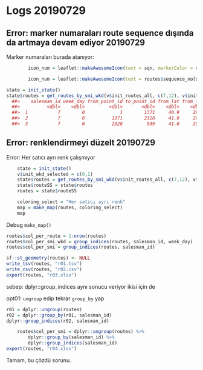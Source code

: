 
# Logs 20190729 

## Error: marker numaraları route sequence dışında da artmaya devam ediyor 20190729 

Marker numaraları burada atanıyor:

``` r
		icon_num = leaflet::makeAwesomeIcon(text = sqn, markerColor = routes$color[sqn])
``` 

``` r
		icon_num = leaflet::makeAwesomeIcon(text = routes$sequence_no[sqn], markerColor = routes$color[sqn])
``` 

``` r
state = init_state()
state$routes = get_routes_by_smi_wkd(v$init_routes_all, c(7,12), v$init_wkd_selected)
  ##>    salesman_id week_day from_point_id to_point_id from_lat from_lng to_lat to_lng sequence_no customer_name                  geometry prev_sequence_no
  ##>          <dbl>    <dbl>         <dbl>       <dbl>    <dbl>    <dbl>  <dbl>  <dbl>       <dbl> <chr>                      <LINESTRING>            <dbl>
  ##>  1           7        0             1        1371     40.9     29.2   41.0   29.1           0 0             (29.20862 40.89088, 29.2…               16
  ##>  2           7        0          1371        2328     41.0     29.1   41.0   29.1           1 HİLAL GIDA L… (29.13966 40.99389, 29.1…                0
  ##>  3           7        0          2328         939     41.0     29.1   41.0   29.1           2 PİYA SHOP     (29.13401 40.99387, 29.1…                1
``` 

## Error: renklendirmeyi düzelt 20190729 

Error: Her satıcı ayrı renk çalışmıyor

``` r
	state = init_state()
	v$init_wkd_selected = c(0,1)
	state$routes = get_routes_by_smi_wkd(v$init_routes_all, c(7,12), v$init_wkd_selected)
	state$routeSS = state$routes
	routes = state$routeSS

	coloring_select = "Her satıcı ayrı renk"
	map = make_map(routes, coloring_select)
	map
``` 

Debug `make_map()`

``` r
routes$col_per_route = 1:nrow(routes)
routes$col_per_smi_wkd = group_indices(routes, salesman_id, week_day)
routes$col_per_smi = group_indices(routes, salesman_id)
``` 

``` r
sf::st_geometry(routes) <- NULL
write_tsv(routes, "r01.tsv")
write_csv(routes, "r02.csv")
export(routes, "r03.xlsx")
``` 

sebep: dplyr::group_indices aynı sonucu veriyor ikisi için de

opt01: `ungroup` edip tekrar `group_by` yap

``` r
r01 = dplyr::ungroup(routes)
r02 = dplyr::group_by(r01, salesman_id)
dplyr::group_indices(r02, salesman_id)
``` 

``` r
	routes$col_per_smi = dplyr::ungroup(routes) %>%
		dplyr::group_by(salesman_id) %>%
		dplyr::group_indices(salesman_id)
export(routes, "r04.xlsx")
``` 

Tamam, bu çözdü sorunu.


